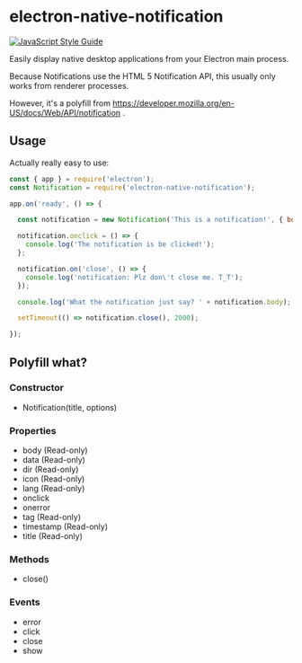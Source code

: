 # electron-native-notification

[![JavaScript Style Guide](https://img.shields.io/badge/code%20style-ES6-brightgreen.svg)](https://github.com/elierotenberg/coding-styles/blob/master/es6.md)

Easily display native desktop applications from your Electron main process.

Because Notifications use the HTML 5 Notification API, this usually only works
from renderer processes.

However, it's a polyfill from https://developer.mozilla.org/en-US/docs/Web/API/notification .

## Usage

Actually really easy to use:

```javascript
const { app } = require('electron');
const Notification = require('electron-native-notification');

app.on('ready', () => {

  const notification = new Notification('This is a notification!', { body: 'See? Really easy to use!' });

  notification.onclick = () => {
    console.log('The notification is be clicked!');
  };

  notification.on('close', () => {
    console.log('notification: Plz don\'t close me. T_T');
  });

  console.log('What the notification just say? ' + notification.body);

  setTimeout(() => notification.close(), 2000);

});
```

## Polyfill what?

### Constructor
 - Notification(title, options)

### Properties
 - body (Read-only)
 - data (Read-only)
 - dir (Read-only)
 - icon (Read-only)
 - lang (Read-only)
 - onclick
 - onerror
 - tag (Read-only)
 - timestamp (Read-only)
 - title (Read-only)

### Methods
 - close()

### Events
 - error
 - click
 - close
 - show
